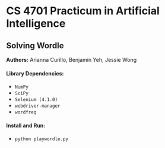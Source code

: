 # CS 4701 Practicum in Artificial Intelligence 

## Solving Wordle

**Authors:** Arianna Curillo, Benjamin Yeh, Jessie Wong

#### Library Dependencies:
* `NumPy`
* `SciPy`
* `Selenium (4.1.0)`
* `webdriver-manager`
* `wordfreq`

#### Install and Run:
* `python playwordle.py`
